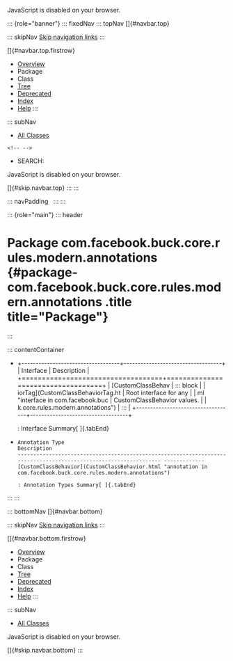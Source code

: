 <div>

JavaScript is disabled on your browser.

</div>

::: {role="banner"}
::: fixedNav
::: topNav
[]{#navbar.top}

::: skipNav
[Skip navigation links](#skip.navbar.top "Skip navigation links")
:::

[]{#navbar.top.firstrow}

-   [Overview](../../../../../../../index.html)
-   Package
-   Class
-   [Tree](package-tree.html)
-   [Deprecated](../../../../../../../deprecated-list.html)
-   [Index](../../../../../../../index-all.html)
-   [Help](../../../../../../../help-doc.html)
:::

::: subNav
-   [All Classes](../../../../../../../allclasses.html)

```{=html}
<!-- -->
```
-   SEARCH:

<div>

<div>

JavaScript is disabled on your browser.

</div>

</div>

[]{#skip.navbar.top}
:::
:::

::: navPadding
 
:::
:::

::: {role="main"}
::: header
# Package com.facebook.buck.core.rules.modern.annotations {#package-com.facebook.buck.core.rules.modern.annotations .title title="Package"}
:::

::: contentContainer
-   +-----------------------------------+-----------------------------------+
    | Interface                         | Description                       |
    +===================================+===================================+
    | [CustomClassBehav                 | ::: block                         |
    | iorTag](CustomClassBehaviorTag.ht | Root interface for any            |
    | ml "interface in com.facebook.buc | CustomClassBehavior values.       |
    | k.core.rules.modern.annotations") | :::                               |
    +-----------------------------------+-----------------------------------+

    : Interface Summary[ ]{.tabEnd}

-   
      Annotation Type                                                                                                   Description
      ----------------------------------------------------------------------------------------------------------------- -------------
      [CustomClassBehavior](CustomClassBehavior.html "annotation in com.facebook.buck.core.rules.modern.annotations")    

      : Annotation Types Summary[ ]{.tabEnd}
:::
:::

::: bottomNav
[]{#navbar.bottom}

::: skipNav
[Skip navigation links](#skip.navbar.bottom "Skip navigation links")
:::

[]{#navbar.bottom.firstrow}

-   [Overview](../../../../../../../index.html)
-   Package
-   Class
-   [Tree](package-tree.html)
-   [Deprecated](../../../../../../../deprecated-list.html)
-   [Index](../../../../../../../index-all.html)
-   [Help](../../../../../../../help-doc.html)
:::

::: subNav
-   [All Classes](../../../../../../../allclasses.html)

<div>

<div>

JavaScript is disabled on your browser.

</div>

</div>

[]{#skip.navbar.bottom}
:::
